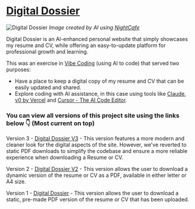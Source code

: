 # [Digital Dossier](https://thebimsider.github.io/Digital_Dossier/DD/)
![Digital Dossier](https://github.com/user-attachments/assets/fda155dd-24ab-43d2-950e-8cb69a1c41be)
*Image created by AI using [NightCafe](https://creator.nightcafe.studio/)*

Digital Dossier is an AI-enhanced personal website that simply showcases my resume and CV, while offering an easy-to-update platform for professional growth and learning.

This was an exercise in [Vibe Coding](https://en.wikipedia.org/wiki/Vibe_coding) (using AI to code) that served two purposes:

- Have a place to keep a digital copy of my resume and CV that can be easily updated and shared.
- Explore coding with AI assistance, in this case using tools like [Claude](https://claude.ai/), [v0 by Vercel](https://v0.dev/) and [Cursor - The AI Code Editor](https://www.cursor.com/).

### You can view all versions of this project site using the links below 👇 (Most current on top)

Version 3 - [Digital Dossier V3](https://thebimsider.github.io/Digital_Dossier/DD3/) - This version features a more modern and cleaner look for the digital aspects of the site. However, we've reverted to static PDF downloads to simplify the codebase and ensure a more reliable experience when downloading a Resume or CV.  

Version 2 - [Digital Dossier V2](https://thebimsider.github.io/Digital_Dossier/DD2/) - This version allows the user to download a dynamic version of the resume or CV as a PDF, available in either letter or A4 size.   

Version 1 - [Digital Dossier](https://thebimsider.github.io/Digital_Dossier/DD/) - This version allows the user to download a static, pre-made PDF version of the resume or CV that has been uploaded.  

